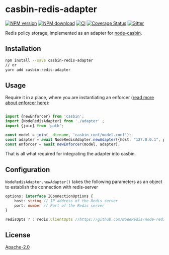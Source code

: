 # casbin-redis-adapter

[![NPM version][npm-image]][npm-url]
[![NPM download][download-image]][download-url]
[![CI](https://github.com/node-casbin/redis-adapter/actions/workflows/ci.yml/badge.svg)](https://github.com/node-casbin/redis-adapter/actions/workflows/ci.yml)
[![Coverage Status](https://coveralls.io/repos/github/node-casbin/redis-adapter/badge.svg?branch=master)](https://coveralls.io/github/node-casbin/redis-adapter?branch=master)
[![Gitter](https://badges.gitter.im/Join%20Chat.svg)](https://gitter.im/casbin/lobby)

[npm-image]: https://img.shields.io/npm/v/casbin-redis-adapter.svg?style=flat-square

[npm-url]: https://npmjs.org/package/casbin-redis-adapter

[download-image]: https://img.shields.io/npm/dm/casbin-redis-adapter.svg?style=flat-square

[download-url]: https://npmjs.org/package/casbin-redis-adapter

Redis policy storage, implemented as an adapter for [node-casbin](https://github.com/casbin/node-casbin).

## Installation

```bash
npm install --save casbin-redis-adapter
// or
yarn add casbin-redis-adapter
```

## Usage

Require it in a place, where you are instantiating an
enforcer ([read more about enforcer here](https://github.com/casbin/node-casbin#get-started)):

```typescript

import {newEnforcer} from 'casbin';
import {NodeRedisAdapter} from './adapter' ;
import {join} from 'path';

const model = join(__dirname, 'casbin_conf/model.conf');
const adapter = await NodeRedisAdapter.newAdapter({host: "127.0.0.1", port: 6379});
const enforcer = await newEnforcer(model, adapter);

```

That is all what required for integrating the adapter into casbin.

## Configuration

```NodeRedisAdapter.newAdapter()``` takes the following parameters as an object to establish the connection with
redis-server

```typescript
options: interface IConnectionOptions {
    host: string // IP address of the Redis server
    port: number //	Port of the Redis server
}

redisOpts ? : redis.ClientOpts //https://github.com/NodeRedis/node-redis#options-object-properties
```

## License

[Apache-2.0](./LICENSE)

